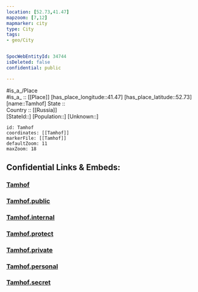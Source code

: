 ```yaml
---
location: [52.73,41.47] 
mapzoom: [7,12] 
mapmarker: city 
type: City
tags:
- geo/City


SpocWebEntityId: 34744
isDeleted: false
confidential: public

---
```

#is_a_/Place  
#is_a_ :: [[Place]] 
[has_place_longitude::41.47] 
[has_place_latitude::52.73] 
[name::Tamhof] 
State ::  
Country :: [[Russia]]  
[StateId::] 
[Population::] 
[Unknown::] 


```leaflet
id: Tamhof
coordinates: [[Tamhof]] 
markerFile: [[Tamhof]] 
defaultZoom: 11 
maxZoom: 18
```


## Confidential Links & Embeds: 

### [Tamhof](/_Standards/Earth/Continent/Europe/Europe~East/Russia/Russia~Central/Tambov_Oblast/City/Tamhof.md) 

### [Tamhof.public](/_public/Earth/Continent/Europe/Europe~East/Russia/Russia~Central/Tambov_Oblast/City/Tamhof.public.md) 

### [Tamhof.internal](/_internal/Earth/Continent/Europe/Europe~East/Russia/Russia~Central/Tambov_Oblast/City/Tamhof.internal.md) 

### [Tamhof.protect](/_protect/Earth/Continent/Europe/Europe~East/Russia/Russia~Central/Tambov_Oblast/City/Tamhof.protect.md) 

### [Tamhof.private](/_private/Earth/Continent/Europe/Europe~East/Russia/Russia~Central/Tambov_Oblast/City/Tamhof.private.md) 

### [Tamhof.personal](/_personal/Earth/Continent/Europe/Europe~East/Russia/Russia~Central/Tambov_Oblast/City/Tamhof.personal.md) 

### [Tamhof.secret](/_secret/Earth/Continent/Europe/Europe~East/Russia/Russia~Central/Tambov_Oblast/City/Tamhof.secret.md)

